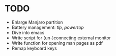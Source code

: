 # TODO

- Enlarge Manjaro partition
- Battery management: _tlp_, _powertop_
- Dive into emacs
- Write script for (un-)connecting external monitor
- Write function for opening man pages as pdf
- Remap keyboard keys
